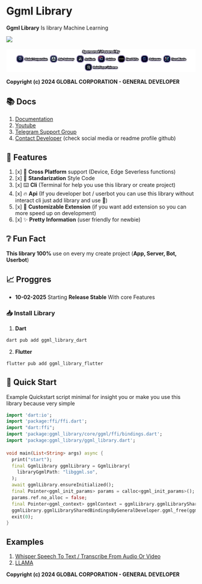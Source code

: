 # Ggml Library
 
**Ggml Library** Is library Machine Learning

[![](https://raw.githubusercontent.com/General-Developer/ggml_library/refs/heads/main/assets/demo_background.png)](https://youtu.be/drlqUwJEOg4)

[![](https://raw.githubusercontent.com/globalcorporation/.github/main/.github/logo/powered.png)](https://www.youtube.com/@Global_Corporation)

**Copyright (c) 2024 GLOBAL CORPORATION - GENERAL DEVELOPER**

## 📚️ Docs

1. [Documentation](https://youtube.com/@GENERAL_DEV)
2. [Youtube](https://youtube.com/@GENERAL_DEV)
3. [Telegram Support Group](https://t.me/DEVELOPER_GLOBAL_PUBLIC)
4. [Contact Developer](https://github.com/General-Developer) (check social media or readme profile github)

## 🔖️ Features

1. [x] 📱️ **Cross Platform** support (Device, Edge Severless functions)
2. [x] 📜️ **Standarization** Style Code
3. [x] ⌨️ **Cli** (Terminal for help you use this library or create project)
4. [x] 🔥️ **Api** (If you developer bot / userbot you can use this library without interact cli just add library and use 🚀️)
5. [x] 🧩️ **Customizable Extension** (if you want add extension so you can more speed up on development)
6. [x] ✨️ **Pretty Information** (user friendly for newbie)
 
## ❔️ Fun Fact

**This library 100%** use on every my create project (**App, Server, Bot, Userbot**)
 
## 📈️ Proggres
 
- **10-02-2025**
  Starting **Release Stable** With core Features

### 📥️ Install Library

1. **Dart**

```bash
dart pub add ggml_library_dart
```

2. **Flutter**

```bash
flutter pub add ggml_library_flutter
```

## 🚀️ Quick Start

Example Quickstart script minimal for insight you or make you use this library because very simple

```dart
import 'dart:io';
import 'package:ffi/ffi.dart';
import "dart:ffi";
import 'package:ggml_library/core/ggml/ffi/bindings.dart';
import 'package:ggml_library/ggml_library.dart';

void main(List<String> args) async {
  print("start");
  final GgmlLibrary ggmlLibrary = GgmlLibrary(
    libraryGgmlPath: "libggml.so",
  );
  await ggmlLibrary.ensureInitialized();
  final Pointer<ggml_init_params> params = calloc<ggml_init_params>();
  params.ref.no_alloc = false;
  final Pointer<ggml_context> ggmlContext = ggmlLibrary.ggmlLibrarySharedBindingsByGeneralDeveloper.ggml_init(params.ref);
  ggmlLibrary.ggmlLibrarySharedBindingsByGeneralDeveloper.ggml_free(ggmlContext);
  exit(0);
}
```

## Examples

1. [Whisper Speech To Text / Transcribe From Audio Or Video](https://github.com/general-developer/whisper_library)
2. [LLAMA](https://github.com/general-developer/llama_library)
   
**Copyright (c) 2024 GLOBAL CORPORATION - GENERAL DEVELOPER**

